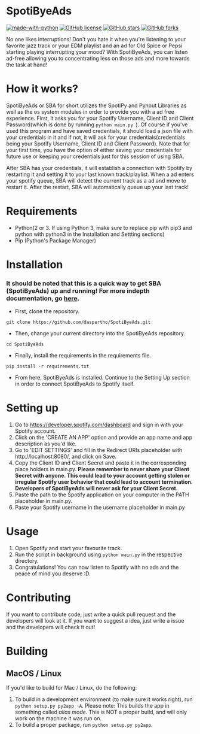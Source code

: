 # SpotiByeAds
 [![made-with-python](https://img.shields.io/badge/Made%20with-Python-1f425f.svg)](https://www.python.org/) 
 [![GitHub license](https://img.shields.io/github/license/daspartho/SpotiByeAds.svg)](https://github.com/daspartho/SpotiByeAds/blob/main/LICENSE)
 [![GitHub stars](https://img.shields.io/github/stars/daspartho/SpotiByeAds.svg?style=social&label=Stars&maxAge=2592000)](https://github.com/daspartho/SpotiByeAds/stargazers/)
 [![GitHub forks](https://img.shields.io/github/forks/daspartho/SpotiByeAds.svg?style=social&label=Forks&maxAge=2592000)](https://github.com/daspartho/SpotiByeAds/stargazers/)


No one likes interruptions! Don't you hate it when you're listening to your favorite jazz track or your EDM playlist and an ad for Old Spice or Pepsi starting playing interrupting your mood? With SpotiByeAds, you can listen ad-free allowing you to concentrating less on those ads and more towards the task at hand!

# How it works?
SpotiByeAds or SBA for short utilizes the SpotiPy and Pynput Libraries as well as the os system modules in order to provide you with a ad free experience.  First, it asks you for your Spotify Username, Client ID and Client Password(which is done by running ```python main.py ```). Of course if you've used this program and have saved credentials, it should load a json file with your credentials in it and if not, it will ask for your credentials(credentials being your Spotify Username, Client ID and Client Password). Note that for your first time, you have the option of either saving your credentials for future use or keeping your credentials just for this session of using SBA.

After SBA has your credentials, it will establish a connection with Spotify by restarting it and setting it to your last known track/playlist. When a ad enters your spotify queue, SBA will detect the current track as a ad and move to restart it. After the restart, SBA will automatically queue up your last track!

# Requirements
- Python(2 or 3. If using Python 3, make sure to replace pip with pip3 and python with python3 in the Installation and Settting sections)
- Pip (Python's Package Manager)

# Installation
### It should be noted that this is a quick way to get SBA (SpotiByeAds) up and running! For more indepth documentation, go [here](https://spotibyeads.readthedocs.io/en/latest/).

- First, clone the repository.
```
git clone https://github.com/daspartho/SpotiByeAds.git 
```
- Then, change your current directory into the SpotiByeAds repository.
```
cd SpotiByeAds
```
- Finally, install the requirements in the requirements file.
```
pip install -r requirements.txt
```
- From here, SpotiByeAds is installed. Continue to the Setting Up section in order to connect SpotiByeAds to Spotify itself.

# Setting up

1. Go to https://developer.spotify.com/dashboard and sign in with your Spotify account.
2. Click on the 'CREATE AN APP' option and provide an app name and app description as you'd like.
3. Go to 'EDIT SETTINGS' and fill in the Redirect URIs placeholder with http://localhost:8080/, and click on Save.
4. Copy the Client ID and Client Secret and paste it in the corresponding place holders in main.py. **Please remember to never share your Client Secret with anyone. This could lead to your account getting stolen or irregular Spotify user behavior that could lead to account termination. Developers of SpotiByeAds will never ask for your Client Secret.**
5. Paste the path to the Spotify application on your computer in the PATH placeholder in main.py.
6. Paste your Spotify username in the username placeholder in main.py


# Usage
1. Open Spotify and start your favourite track.
2. Run the script in background using `python main.py` in the respective directory.
3. Congratulations! You can now listen to Spotify with no ads and the peace of mind you deserve :D.

# Contributing
If you want to contribute code, just write a quick pull request and the developers will look at it. If you want to suggest a idea, just write a issue and the developers will check it out!

# Building
## MacOS / Linux 
If you'd like to build for Mac / Linux, do the following:
1. To build in a development environment (to make sure it works right), run `python setup.py py2app -A`. Please note: This builds the app in something called *alias mode*. This is NOT a proper build, and will only work on the machine it was run on.
2. To build a proper package, run `python setup.py py2app`. 
